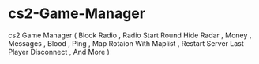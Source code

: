 # cs2-Game-Manager
cs2 Game Manager ( Block Radio , Radio Start Round Hide Radar , Money , Messages , Blood , Ping , Map Rotaion With Maplist , Restart Server Last Player Disconnect , And More )
